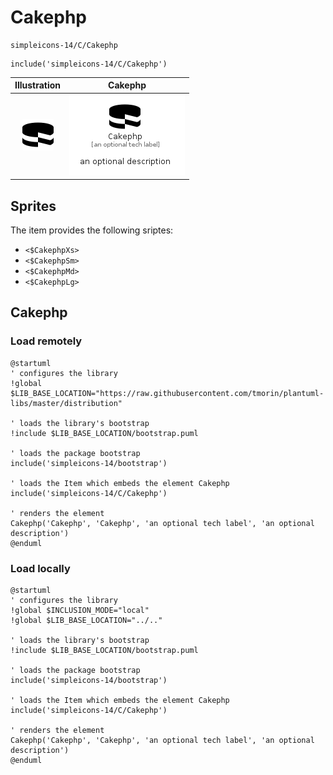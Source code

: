 # Cakephp


```text
simpleicons-14/C/Cakephp
```

```text
include('simpleicons-14/C/Cakephp')
```



| Illustration | Cakephp |
| :---: | :---: |
| ![illustration for Illustration](../../simpleicons-14/C/Cakephp.png) | ![illustration for Cakephp](../../simpleicons-14/C/Cakephp.Local.png) |



## Sprites
The item provides the following sriptes:

- `<$CakephpXs>`
- `<$CakephpSm>`
- `<$CakephpMd>`
- `<$CakephpLg>`





## Cakephp

### Load remotely
```plantuml
@startuml
' configures the library
!global $LIB_BASE_LOCATION="https://raw.githubusercontent.com/tmorin/plantuml-libs/master/distribution"

' loads the library's bootstrap
!include $LIB_BASE_LOCATION/bootstrap.puml

' loads the package bootstrap
include('simpleicons-14/bootstrap')

' loads the Item which embeds the element Cakephp
include('simpleicons-14/C/Cakephp')

' renders the element
Cakephp('Cakephp', 'Cakephp', 'an optional tech label', 'an optional description')
@enduml
```

### Load locally
```plantuml
@startuml
' configures the library
!global $INCLUSION_MODE="local"
!global $LIB_BASE_LOCATION="../.."

' loads the library's bootstrap
!include $LIB_BASE_LOCATION/bootstrap.puml

' loads the package bootstrap
include('simpleicons-14/bootstrap')

' loads the Item which embeds the element Cakephp
include('simpleicons-14/C/Cakephp')

' renders the element
Cakephp('Cakephp', 'Cakephp', 'an optional tech label', 'an optional description')
@enduml
```

